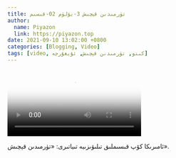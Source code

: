 ```yaml
---
title: تۈرمىدىن قېچىش 3-بۆلۈم 02-قىسىم
author:
  name: Piyazon
  link: https://piyazon.top
date: 2021-09-10 13:02:00 +0800
categories: [Blogging, Video]
tags: [video, كىنو, تۈرمىدىن قېچىش, ئۇيغۇرچە]
---
```


<style>
@import url(/assets/css/uyghur.css);
</style>

<video id="player" class="weixin_video" playsinline controls poster="https://gitlab.com/Alimjoo/cdn_img/-/raw/main/movie/pb/pb3.jpg"
  wxv="wxv_2125787194027016193" src="">

  <track kind="captions" label="English&Chinese" src="https://piyazon.top/storage/assets/subtitles/pb/s03e02.vtt" srclang="en&zh-CN"   />
</video>

ئامىرىكا كۆپ قىسىملىق تىلىۋىزىيە تىياتىرى: «تۈرمىدىن قېچىش».

